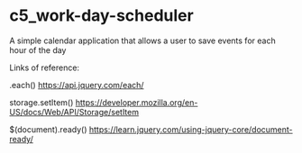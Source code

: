 # c5_work-day-scheduler
A simple calendar application that allows a user to save events for each hour of the day


Links of reference:

.each()
https://api.jquery.com/each/

storage.setItem()
https://developer.mozilla.org/en-US/docs/Web/API/Storage/setItem

$(document).ready()
https://learn.jquery.com/using-jquery-core/document-ready/



